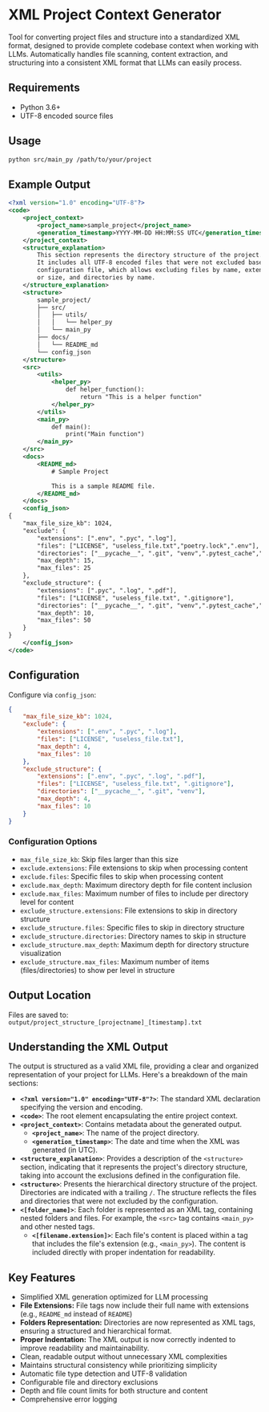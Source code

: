 # XML Project Context Generator

Tool for converting project files and structure into a standardized XML format, designed to provide complete codebase context when working with LLMs. Automatically handles file scanning, content extraction, and structuring into a consistent XML format that LLMs can easily process.

## Requirements
- Python 3.6+
- UTF-8 encoded source files

## Usage
```bash
python src/main_py /path/to/your/project
```

## Example Output
```xml
<?xml version="1.0" encoding="UTF-8"?>
<code>
    <project_context>
        <project_name>sample_project</project_name>
        <generation_timestamp>YYYY-MM-DD HH:MM:SS UTC</generation_timestamp>
    </project_context>
    <structure_explanation>
        This section represents the directory structure of the project.
        It includes all UTF-8 encoded files that were not excluded based on the
        configuration file, which allows excluding files by name, extension,
        or size, and directories by name.
    </structure_explanation>
    <structure>
        sample_project/
        ├── src/
        │   ├── utils/
        │   │   └── helper_py
        │   └── main_py
        ├── docs/
        │   └── README_md
        └── config_json
    </structure>
    <src>
        <utils>
            <helper_py>
                def helper_function():
                    return "This is a helper function"
            </helper_py>
        </utils>
        <main_py>
            def main():
                print("Main function")
        </main_py>
    </src>
    <docs>
        <README_md>
            # Sample Project

            This is a sample README file.
        </README_md>
    </docs>
    <config_json>
{
    "max_file_size_kb": 1024,
    "exclude": {
        "extensions": [".env", ".pyc", ".log"],
        "files": ["LICENSE", "useless_file.txt","poetry.lock",".env"],
        "directories": ["__pycache__", ".git", "venv",".pytest_cache","tests","output"],
        "max_depth": 15,
        "max_files": 25
    },
    "exclude_structure": {
        "extensions": [".pyc", ".log", ".pdf"],
        "files": ["LICENSE", "useless_file.txt", ".gitignore"],
        "directories": ["__pycache__", ".git", "venv",".pytest_cache","output"],
        "max_depth": 10,
        "max_files": 50
    }
}
    </config_json>
</code>
```

## Configuration
Configure via `config_json`:
```json
{
    "max_file_size_kb": 1024,
    "exclude": {
        "extensions": [".env", ".pyc", ".log"],
        "files": ["LICENSE", "useless_file.txt"],
        "max_depth": 4,
        "max_files": 10
    },
    "exclude_structure": {
        "extensions": [".env", ".pyc", ".log", ".pdf"],
        "files": ["LICENSE", "useless_file.txt", ".gitignore"],
        "directories": ["__pycache__", ".git", "venv"],
        "max_depth": 4,
        "max_files": 10
    }
}
```

### Configuration Options
- `max_file_size_kb`: Skip files larger than this size
- `exclude.extensions`: File extensions to skip when processing content
- `exclude.files`: Specific files to skip when processing content
- `exclude.max_depth`: Maximum directory depth for file content inclusion
- `exclude.max_files`: Maximum number of files to include per directory level for content
- `exclude_structure.extensions`: File extensions to skip in directory structure
- `exclude_structure.files`: Specific files to skip in directory structure
- `exclude_structure.directories`: Directory names to skip in structure
- `exclude_structure.max_depth`: Maximum depth for directory structure visualization
- `exclude_structure.max_files`: Maximum number of items (files/directories) to show per level in structure

## Output Location
Files are saved to: `output/project_structure_[projectname]_[timestamp].txt`

## Understanding the XML Output

The output is structured as a valid XML file, providing a clear and organized representation of your project for LLMs. Here's a breakdown of the main sections:

*   **`<?xml version="1.0" encoding="UTF-8"?>`**:  The standard XML declaration specifying the version and encoding.
*   **`<code>`**: The root element encapsulating the entire project context.
*   **`<project_context>`**: Contains metadata about the generated output.
    *   **`<project_name>`**: The name of the project directory.
    *   **`<generation_timestamp>`**: The date and time when the XML was generated (in UTC).
*   **`<structure_explanation>`**: Provides a description of the `<structure>` section, indicating that it represents the project's directory structure, taking into account the exclusions defined in the configuration file.
*   **`<structure>`**: Presents the hierarchical directory structure of the project. Directories are indicated with a trailing `/`. The structure reflects the files and directories that were not excluded by the configuration.
*   **`<[folder_name]>`**: Each folder is represented as an XML tag, containing nested folders and files. For example, the `<src>` tag contains `<main_py>` and other nested tags.
    *   **`<[filename.extension]>`**: Each file's content is placed within a tag that includes the file's extension (e.g., `<main_py>`). The content is included directly with proper indentation for readability.

## Key Features
- Simplified XML generation optimized for LLM processing
- **File Extensions:** File tags now include their full name with extensions (e.g., `README_md` instead of `README`)
- **Folders Representation:** Directories are now represented as XML tags, ensuring a structured and hierarchical format.
- **Proper Indentation:** The XML output is now correctly indented to improve readability and maintainability.
- Clean, readable output without unnecessary XML complexities
- Maintains structural consistency while prioritizing simplicity
- Automatic file type detection and UTF-8 validation
- Configurable file and directory exclusions
- Depth and file count limits for both structure and content
- Comprehensive error logging

